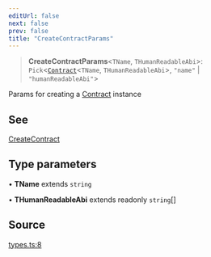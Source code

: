 ```yaml
---
editUrl: false
next: false
prev: false
title: "CreateContractParams"
---
```


> **CreateContractParams**\<`TName`, `THumanReadableAbi`\>: `Pick`\<[`Contract`](/reference/tevm/contract/type-aliases/contract/)\<`TName`, `THumanReadableAbi`\>, `"name"` \| `"humanReadableAbi"`\>

Params for creating a [Contract](../../../../../../../reference/tevm/contract/type-aliases/contract) instance

## See

[CreateContract](../../../../../../../reference/tevm/contract/type-aliases/createcontract)

## Type parameters

• **TName** extends `string`

• **THumanReadableAbi** extends readonly `string`[]

## Source

[types.ts:8](https://github.com/evmts/tevm-monorepo/blob/main/packages/contract/src/types.ts#L8)
